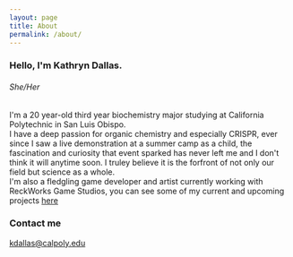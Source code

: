 ```yaml
---
layout: page
title: About
permalink: /about/
---
```

### Hello, I'm Kathryn Dallas.
###### She/Her

I'm a 20 year-old third year biochemistry major studying at California Polytechnic in San Luis Obispo. <br>
I have a deep passion for organic chemistry and especially CRISPR, ever since I saw a live demonstration at a summer camp as a child, the fascination and curiosity that event sparked has never left me and I don't think it will anytime soon. I truley believe it is the forfront of not only our field but science as a whole. <br>
I'm also a fledgling game developer and artist currently working with ReckWorks Game Studios, you can see some of my current and upcoming projects [here](https://k-dallas.github.io/projects/) <br>

### Contact me

[kdallas@calpoly.edu](mailto:kdallas@calpoly.edu)
